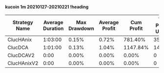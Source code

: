 #### kucoin 1m 20210127-20210221 !heading
| Strategy Name | Average Duration | Max Drawdown | Average Profit | Cum Profit | Tot Profit USDT | Trade Count | Win Rate |
| ------------- | ---------------- | ------------ | -------------- | ---------- | --------------- | ----------- | -------- |
| ClucHAnix     | 1:03:00          | 0.15%        | 0.72%          | 781.40%    | 351.62          | 1091        | 70.39%   |
| ClucDCA       | 1:01:00          | 0.13%        | 1.04%          | 1147.84%   | 144.94          | 1105        | 72.40%   |
| ClucDCAV2     | 0:00             | 0.00%        | 0.00%          | 0.00%      | 0               | 0           | NaN%     |
| ClucHAnixV2   | 0:00             | 0.00%        | 0.00%          | 0.00%      | 0               | 0           | NaN%     |